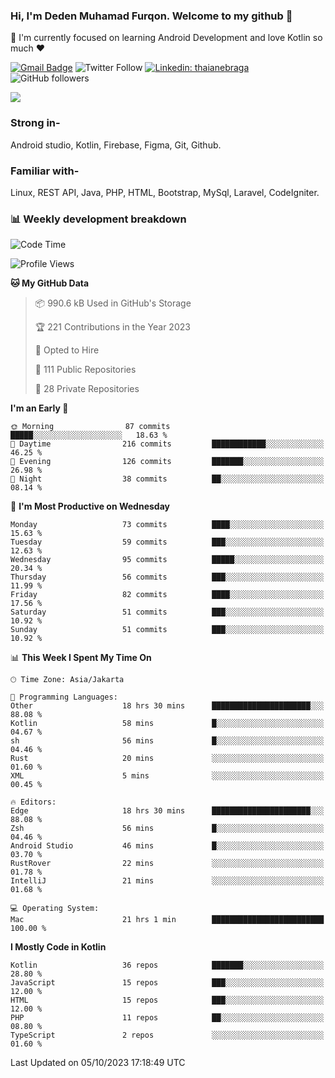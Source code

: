 ### Hi, I'm Deden Muhamad Furqon. Welcome to my github 👋

<!--
**furqoncreative/furqoncreative** is a ✨ _special_ ✨ repository because its `README.md` (this file) appears on your GitHub profile.

Here are some ideas to get you started:

- 🔭 I’m currently working on ...
- 👯 I’m looking to collaborate on ...
- 🤔 I’m looking for help with ...
- 💬 Ask me about ...
- 📫 How to reach me: ...
- 😄 Pronouns: ...
- ⚡ Fun fact: ...
-->

  🌱 I'm currently focused on learning Android Development and love Kotlin so much ❤ 

[![Gmail Badge](https://img.shields.io/badge/-furqoncreative24@gmail.com-c14438?style=flat-square&logo=Gmail&logoColor=white&link=mailto:furqoncreative24@gmail.com)](mailto:furqoncreative24@gmail.com)
![Twitter Follow](https://img.shields.io/twitter/follow/furqoncreative?label=Follow)
[![Linkedin: thaianebraga](https://img.shields.io/badge/-Deden_Muhamad_Furqon-blue?style=flat-square&logo=Linkedin&logoColor=white&link=https://www.linkedin.com/in/anmol-p-singh/)](https://www.linkedin.com/in/furqoncreative/)
![GitHub followers](https://img.shields.io/github/followers/furqoncreative?label=Follow&style=social)

<img src="https://github-readme-stats.sera5-dev.vercel.app/api?username=furqoncreative&hide=stars&show_icons=true&count_private=true&include_all_commits=true&title_color=#008080&icon_color=#008080&hide_border=true" width="">

### Strong in-

Android studio, Kotlin, Firebase, Figma, Git, Github.

### Familiar with-
Linux, REST API, Java, PHP, HTML, Bootstrap, MySql, Laravel, CodeIgniter.

### 📊 Weekly development breakdown

<!--START_SECTION:waka-->
![Code Time](http://img.shields.io/badge/Code%20Time-1%2C312%20hrs%2053%20mins-blue)

![Profile Views](http://img.shields.io/badge/Profile%20Views-34-blue)

**🐱 My GitHub Data** 

> 📦 990.6 kB Used in GitHub's Storage 
 > 
> 🏆 221 Contributions in the Year 2023
 > 
> 💼 Opted to Hire
 > 
> 📜 111 Public Repositories 
 > 
> 🔑 28 Private Repositories 
 > 
**I'm an Early 🐤** 

```text
🌞 Morning                87 commits          █████░░░░░░░░░░░░░░░░░░░░   18.63 % 
🌆 Daytime                216 commits         ████████████░░░░░░░░░░░░░   46.25 % 
🌃 Evening                126 commits         ███████░░░░░░░░░░░░░░░░░░   26.98 % 
🌙 Night                  38 commits          ██░░░░░░░░░░░░░░░░░░░░░░░   08.14 % 
```
📅 **I'm Most Productive on Wednesday** 

```text
Monday                   73 commits          ████░░░░░░░░░░░░░░░░░░░░░   15.63 % 
Tuesday                  59 commits          ███░░░░░░░░░░░░░░░░░░░░░░   12.63 % 
Wednesday                95 commits          █████░░░░░░░░░░░░░░░░░░░░   20.34 % 
Thursday                 56 commits          ███░░░░░░░░░░░░░░░░░░░░░░   11.99 % 
Friday                   82 commits          ████░░░░░░░░░░░░░░░░░░░░░   17.56 % 
Saturday                 51 commits          ███░░░░░░░░░░░░░░░░░░░░░░   10.92 % 
Sunday                   51 commits          ███░░░░░░░░░░░░░░░░░░░░░░   10.92 % 
```


📊 **This Week I Spent My Time On** 

```text
🕑︎ Time Zone: Asia/Jakarta

💬 Programming Languages: 
Other                    18 hrs 30 mins      ██████████████████████░░░   88.08 % 
Kotlin                   58 mins             █░░░░░░░░░░░░░░░░░░░░░░░░   04.67 % 
sh                       56 mins             █░░░░░░░░░░░░░░░░░░░░░░░░   04.46 % 
Rust                     20 mins             ░░░░░░░░░░░░░░░░░░░░░░░░░   01.60 % 
XML                      5 mins              ░░░░░░░░░░░░░░░░░░░░░░░░░   00.45 % 

🔥 Editors: 
Edge                     18 hrs 30 mins      ██████████████████████░░░   88.08 % 
Zsh                      56 mins             █░░░░░░░░░░░░░░░░░░░░░░░░   04.46 % 
Android Studio           46 mins             █░░░░░░░░░░░░░░░░░░░░░░░░   03.70 % 
RustRover                22 mins             ░░░░░░░░░░░░░░░░░░░░░░░░░   01.78 % 
IntelliJ                 21 mins             ░░░░░░░░░░░░░░░░░░░░░░░░░   01.68 % 

💻 Operating System: 
Mac                      21 hrs 1 min        █████████████████████████   100.00 % 
```

**I Mostly Code in Kotlin** 

```text
Kotlin                   36 repos            ███████░░░░░░░░░░░░░░░░░░   28.80 % 
JavaScript               15 repos            ███░░░░░░░░░░░░░░░░░░░░░░   12.00 % 
HTML                     15 repos            ███░░░░░░░░░░░░░░░░░░░░░░   12.00 % 
PHP                      11 repos            ██░░░░░░░░░░░░░░░░░░░░░░░   08.80 % 
TypeScript               2 repos             ░░░░░░░░░░░░░░░░░░░░░░░░░   01.60 % 
```




 Last Updated on 05/10/2023 17:18:49 UTC
<!--END_SECTION:waka-->
